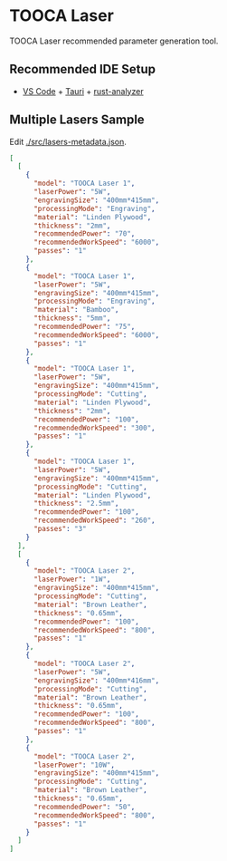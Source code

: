 # TOOCA Laser

TOOCA Laser recommended parameter generation tool.

## Recommended IDE Setup

- [VS Code](https://code.visualstudio.com/) + [Tauri](https://marketplace.visualstudio.com/items?itemName=tauri-apps.tauri-vscode) + [rust-analyzer](https://marketplace.visualstudio.com/items?itemName=rust-lang.rust-analyzer)

## Multiple Lasers Sample

Edit [./src/lasers-metadata.json](./src/lasers-metadata.json).

```json
[
  [
    {
      "model": "TOOCA Laser 1",
      "laserPower": "5W",
      "engravingSize": "400mm*415mm",
      "processingMode": "Engraving",
      "material": "Linden Plywood",
      "thickness": "2mm",
      "recommendedPower": "70",
      "recommendedWorkSpeed": "6000",
      "passes": "1"
    },
    {
      "model": "TOOCA Laser 1",
      "laserPower": "5W",
      "engravingSize": "400mm*415mm",
      "processingMode": "Engraving",
      "material": "Bamboo",
      "thickness": "5mm",
      "recommendedPower": "75",
      "recommendedWorkSpeed": "6000",
      "passes": "1"
    },
    {
      "model": "TOOCA Laser 1",
      "laserPower": "5W",
      "engravingSize": "400mm*415mm",
      "processingMode": "Cutting",
      "material": "Linden Plywood",
      "thickness": "2mm",
      "recommendedPower": "100",
      "recommendedWorkSpeed": "300",
      "passes": "1"
    },
    {
      "model": "TOOCA Laser 1",
      "laserPower": "5W",
      "engravingSize": "400mm*415mm",
      "processingMode": "Cutting",
      "material": "Linden Plywood",
      "thickness": "2.5mm",
      "recommendedPower": "100",
      "recommendedWorkSpeed": "260",
      "passes": "3"
    }
  ],
  [
    {
      "model": "TOOCA Laser 2",
      "laserPower": "1W",
      "engravingSize": "400mm*415mm",
      "processingMode": "Cutting",
      "material": "Brown Leather",
      "thickness": "0.65mm",
      "recommendedPower": "100",
      "recommendedWorkSpeed": "800",
      "passes": "1"
    },
    {
      "model": "TOOCA Laser 2",
      "laserPower": "5W",
      "engravingSize": "400mm*416mm",
      "processingMode": "Cutting",
      "material": "Brown Leather",
      "thickness": "0.65mm",
      "recommendedPower": "100",
      "recommendedWorkSpeed": "800",
      "passes": "1"
    },
    {
      "model": "TOOCA Laser 2",
      "laserPower": "10W",
      "engravingSize": "400mm*415mm",
      "processingMode": "Cutting",
      "material": "Brown Leather",
      "thickness": "0.65mm",
      "recommendedPower": "50",
      "recommendedWorkSpeed": "800",
      "passes": "1"
    }
  ]
]
```
